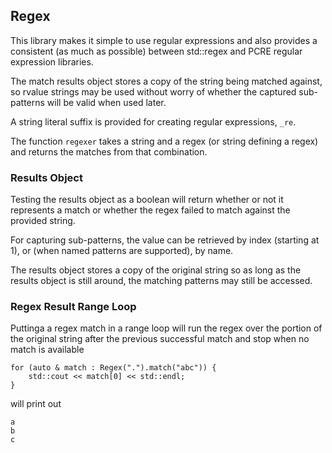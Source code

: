 ## Regex

This library makes it simple to use regular expressions and also provides a 
consistent (as much as possible) between std::regex and PCRE regular expression
libraries.

The match results object stores a copy of the string being matched against, so 
rvalue strings may be used without worry of whether the captured sub-patterns
will be valid when used later.  

A string literal suffix is provided for creating regular expressions, `_re`.

The function `regexer` takes a string and a regex (or string defining a regex)
and returns the matches from that combination.


### Results Object

Testing the results object as a boolean will return whether or not it represents
a match or whether the regex failed to match against the provided string.

For capturing sub-patterns, the value can be retrieved by index (starting at 1),
or (when named patterns are supported), by name.  

The results object stores a copy of the original string so as long as the results 
object is still around, the matching patterns may still be accessed.


### Regex Result Range Loop

Puttinga a regex match in a range loop will run the regex over the portion of the 
original string after the previous successful match and stop when no match is available

    for (auto & match : Regex(".").match("abc")) {
        std::cout << match[0] << std::endl;
    }
    
will print out

    a
    b
    c
    
    